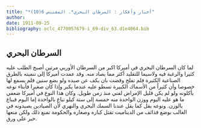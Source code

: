 ```yaml
---
title: "*أخبار وأفكار : السرطان البحري*. المقتبس 6(10)"
author: 
date: 1911-09-25
bibliography: oclc_4770057679-i_69-div_63.d1e4064.bib
---
```




##  السرطان البحري 


 لما كان السرطان البحري في أميركا اكبر من السرطان الأوربي مرتين أصبح الطلب عليه كثيرا والرغبة فيه ولاسيما للتقليد أكثر مما يصاد منه. وقد عمدت أميركا إلى تنميته بالطرق الصناعية الكثيرة فلم تفلح وقضت بان يكف عن صيده ولو بضع سنين فلم يسمع لها خصوصا وأن كثيراً من الأسماك الكبيرة تسطو عليه عندما يكبر وإذا كان صغيرا فأبناء نوعه يأكلونه ولو لم يكن قليل الإمراض لفني منذ زمن طويل. وكان هذا النوع في أميركا ضعفي ما هو عليه اليوم ووزن الواحدة منه  خمسة  إلى  ستة  كيلو تباع بالواحدة إما اليوم فيباع بالوزن. ونوعه يقل كما يقل عندنا السمك البحري والنهري لأن الصيادين يصيدونه في الغالب بوضع قذائف من الديناميت تقتل كباره وصغاره والحكومة تمنع ذلك ولكن منعها حبر على ورق. 
